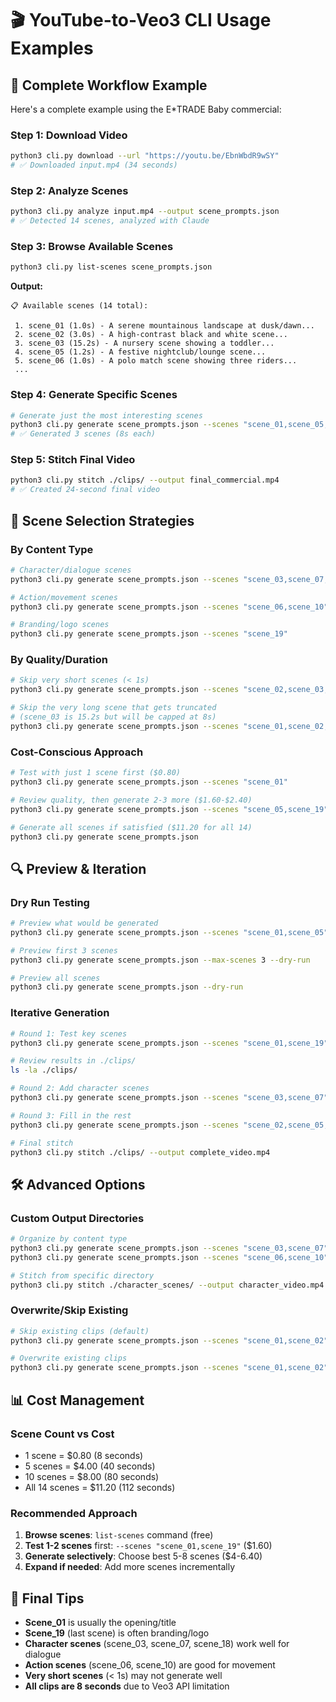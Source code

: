 # 🎬 YouTube-to-Veo3 CLI Usage Examples

## 🚀 Complete Workflow Example

Here's a complete example using the E*TRADE Baby commercial:

### Step 1: Download Video
```bash
python3 cli.py download --url "https://youtu.be/EbnWbdR9wSY"
# ✅ Downloaded input.mp4 (34 seconds)
```

### Step 2: Analyze Scenes
```bash
python3 cli.py analyze input.mp4 --output scene_prompts.json
# ✅ Detected 14 scenes, analyzed with Claude
```

### Step 3: Browse Available Scenes
```bash
python3 cli.py list-scenes scene_prompts.json
```

**Output:**
```
📋 Available scenes (14 total):

 1. scene_01 (1.0s) - A serene mountainous landscape at dusk/dawn...
 2. scene_02 (3.0s) - A high-contrast black and white scene...
 3. scene_03 (15.2s) - A nursery scene showing a toddler...
 4. scene_05 (1.2s) - A festive nightclub/lounge scene...
 5. scene_06 (1.0s) - A polo match scene showing three riders...
 ...
```

### Step 4: Generate Specific Scenes
```bash
# Generate just the most interesting scenes
python3 cli.py generate scene_prompts.json --scenes "scene_01,scene_05,scene_19"
# ✅ Generated 3 scenes (8s each)
```

### Step 5: Stitch Final Video
```bash
python3 cli.py stitch ./clips/ --output final_commercial.mp4
# ✅ Created 24-second final video
```

## 🎯 Scene Selection Strategies

### By Content Type
```bash
# Character/dialogue scenes
python3 cli.py generate scene_prompts.json --scenes "scene_03,scene_07,scene_18"

# Action/movement scenes  
python3 cli.py generate scene_prompts.json --scenes "scene_06,scene_10"

# Branding/logo scenes
python3 cli.py generate scene_prompts.json --scenes "scene_19"
```

### By Quality/Duration
```bash
# Skip very short scenes (< 1s)
python3 cli.py generate scene_prompts.json --scenes "scene_02,scene_03,scene_18,scene_19"

# Skip the very long scene that gets truncated
# (scene_03 is 15.2s but will be capped at 8s)
python3 cli.py generate scene_prompts.json --scenes "scene_01,scene_02,scene_05,scene_19"
```

### Cost-Conscious Approach
```bash
# Test with just 1 scene first ($0.80)
python3 cli.py generate scene_prompts.json --scenes "scene_01"

# Review quality, then generate 2-3 more ($1.60-$2.40)
python3 cli.py generate scene_prompts.json --scenes "scene_05,scene_19"

# Generate all scenes if satisfied ($11.20 for all 14)
python3 cli.py generate scene_prompts.json
```

## 🔍 Preview & Iteration

### Dry Run Testing
```bash
# Preview what would be generated
python3 cli.py generate scene_prompts.json --scenes "scene_01,scene_05" --dry-run

# Preview first 3 scenes
python3 cli.py generate scene_prompts.json --max-scenes 3 --dry-run

# Preview all scenes
python3 cli.py generate scene_prompts.json --dry-run
```

### Iterative Generation
```bash
# Round 1: Test key scenes
python3 cli.py generate scene_prompts.json --scenes "scene_01,scene_19"

# Review results in ./clips/
ls -la ./clips/

# Round 2: Add character scenes  
python3 cli.py generate scene_prompts.json --scenes "scene_03,scene_07"

# Round 3: Fill in the rest
python3 cli.py generate scene_prompts.json --scenes "scene_02,scene_05,scene_06"

# Final stitch
python3 cli.py stitch ./clips/ --output complete_video.mp4
```

## 🛠️ Advanced Options

### Custom Output Directories
```bash
# Organize by content type
python3 cli.py generate scene_prompts.json --scenes "scene_03,scene_07" --output-dir ./character_scenes/
python3 cli.py generate scene_prompts.json --scenes "scene_06,scene_10" --output-dir ./action_scenes/

# Stitch from specific directory
python3 cli.py stitch ./character_scenes/ --output character_video.mp4
```

### Overwrite/Skip Existing
```bash
# Skip existing clips (default)
python3 cli.py generate scene_prompts.json --scenes "scene_01,scene_02" --skip-existing

# Overwrite existing clips
python3 cli.py generate scene_prompts.json --scenes "scene_01,scene_02" --overwrite
```

## 📊 Cost Management

### Scene Count vs Cost
- 1 scene = $0.80 (8 seconds)
- 5 scenes = $4.00 (40 seconds)  
- 10 scenes = $8.00 (80 seconds)
- All 14 scenes = $11.20 (112 seconds)

### Recommended Approach
1. **Browse scenes**: `list-scenes` command (free)
2. **Test 1-2 scenes** first: `--scenes "scene_01,scene_19"` ($1.60)
3. **Generate selectively**: Choose best 5-8 scenes ($4-6.40)
4. **Expand if needed**: Add more scenes incrementally

## 🎥 Final Tips

- **Scene_01** is usually the opening/title
- **Scene_19** (last scene) is often branding/logo
- **Character scenes** (scene_03, scene_07, scene_18) work well for dialogue
- **Action scenes** (scene_06, scene_10) are good for movement
- **Very short scenes** (< 1s) may not generate well
- **All clips are 8 seconds** due to Veo3 API limitation